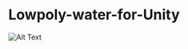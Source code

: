 # Lowpoly-water-for-Unity
![Alt Text](https://github.com/sc2insane/Lowpoly-water-for-Unity/raw/master/Gifs/BountifulKeyHen-max-14mb.gif)
